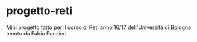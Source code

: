 # progetto-reti
Mini progetto fatto per il corso di Reti anno 16/17 dell'Università di Bologna tenuto da Fabio Panzieri.
